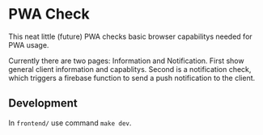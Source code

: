 # PWA Check

This neat little (future) PWA checks basic browser capabilitys needed for PWA usage.

Currently there are two pages: Information and Notification.
First show general client information and capablitys. Second is a notification check, which triggers a firebase function to send a push notification to the client.

## Development

In `frontend/` use command `make dev`.

